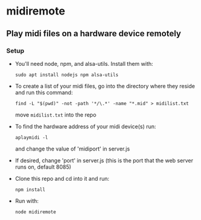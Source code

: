 # midiremote
## Play midi files on a hardware device remotely

### Setup
- You'll need node, npm, and alsa-utils. Install them with:

  `sudo apt install nodejs npm alsa-utils`

- To create a list of your midi files, go into the directory where they reside and run this command:

  `find -L "$(pwd)" -not -path '*/\.*' -name "*.mid" > midilist.txt`
  
  move `midilist.txt` into the repo
  

- To find the hardware address of your midi device(s) run:

  `aplaymidi -l`

   and change the value of 'midiport' in server.js


- If desired, change 'port' in server.js (this is the port that the web server runs on, default 8085)

- Clone this repo and cd into it and run:
  
  `npm install`

- Run with:

  `node midiremote`
